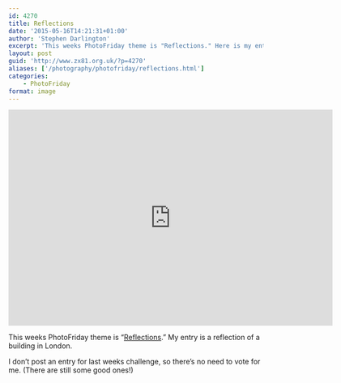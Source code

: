 ```yaml
---
id: 4270
title: Reflections
date: '2015-05-16T14:21:31+01:00'
author: 'Stephen Darlington'
excerpt: 'This weeks PhotoFriday theme is "Reflections." Here is my entry.'
layout: post
guid: 'http://www.zx81.org.uk/?p=4270'
aliases: ['/photography/photofriday/reflections.html']
categories:
    - PhotoFriday
format: image
---
```


<iframe allowfullscreen="" frameborder="0" height="427" loading="lazy" mozallowfullscreen="" msallowfullscreen="" oallowfullscreen="" src="https://www.flickr.com/photos/stephendarlington/7950806104/in/album-72157625249995247/player/" webkitallowfullscreen="" width="640"></iframe>

This weeks PhotoFriday theme is “[Reflections](http://www.photofriday.com/challenge.php?id=1502).” My entry is a reflection of a building in London.

I don’t post an entry for last weeks challenge, so there’s no need to vote for me. (There are still some good ones!)